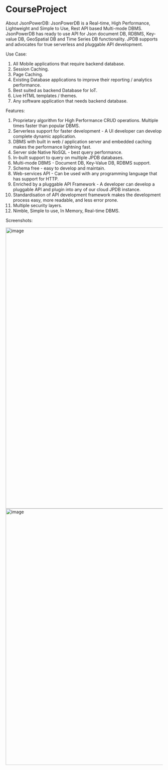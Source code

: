 # CourseProject
About JsonPowerDB:
JsonPowerDB is a Real-time, High Performance, Lightweight and Simple to Use, Rest API based Multi-mode DBMS. JsonPowerDB has ready to use API for Json document DB, RDBMS, Key-value DB, GeoSpatial DB and Time Series DB functionality. JPDB supports and advocates for true serverless and pluggable API development.

Use Case:
1. All Mobile applications that require backend database.
2. Session Caching.
3. Page Caching.
4. Existing Database applications to improve their reporting / analytics performance.
5. Best suited as backend Database for IoT.
6. Live HTML templates / themes.
7. Any software application that needs backend database.

Features:
1. Proprietary algorithm for High Performance CRUD operations. Multiple times faster than popular DBMS.
2. Serverless support for faster development - A UI developer can develop complete dynamic application.
3. DBMS with built in web / application server and embedded caching makes the performance lightning fast.
4. Server side Native NoSQL - best query performance.
5. In-built support to query on multiple JPDB databases.
6. Multi-mode DBMS - Document DB, Key-Value DB, RDBMS support.
7. Schema free - easy to develop and maintain.
8. Web-services API - Can be used with any programming language that has support for HTTP.
9. Enriched by a pluggable API Framework - A developer can develop a pluggable API and plugin into any of our cloud JPDB instance.
10. Standardisation of API development framework makes the development process easy, more readable, and less error prone.
11. Multiple security layers.
12. Nimble, Simple to use, In Memory, Real-time DBMS.

Screenshots:

<img width="899" alt="image" src="https://user-images.githubusercontent.com/69675852/164981849-5b8581cf-dab6-4992-ae1c-467ab9e817e3.png">

<img width="820" alt="image" src="https://user-images.githubusercontent.com/69675852/164981875-a8fa7eae-21cf-4920-9de5-7bfac4982214.png">
